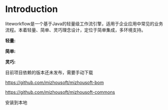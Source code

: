 Introduction
==========

liteworkflow是一个基于Java的轻量级工作流引擎，适用于企业应用中常见的业务流程。本着轻量、简单、灵巧理念设计，定位于简单集成，多环境支持。

**轻量:**


**简单:**


**灵巧:**


目前项目依赖的版本还未发布，需要手动下载

https://github.com/mizhousoft/mizhousoft-bom

https://github.com/mizhousoft/mizhousoft-commons

安装到本地
